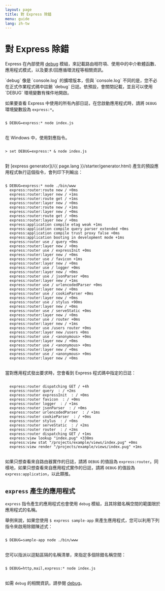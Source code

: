 ```yaml
---
layout: page
title: 對 Express 除錯
menu: guide
lang: zh-tw
---
```


# 對 Express 除錯

Express 在內部使用 [debug](https://www.npmjs.com/package/debug) 模組，來記載路由相符項、使用中的中介軟體函數、應用程式模式，以及要求/回應循環流程等相關資訊。

<div class="doc-box doc-info" markdown="1">
`debug` 像是 `console.log` 的擴增版本，但與 `console.log` 不同的是，您不必在正式作業程式碼中註銷 `debug` 日誌。依預設，會關閉記載，並且可以使用 `DEBUG` 環境變數有條件地開啟。
</div>

如果要查看 Express 中使用的所有內部日誌，在您啟動應用程式時，請將 `DEBUG` 環境變數設為 `express:*`。

<pre>
<code class="language-sh" translate="no">
$ DEBUG=express:* node index.js
</code>
</pre>

在 Windows 中，使用對應指令。

<pre>
<code class="language-sh" translate="no">
> set DEBUG=express:* & node index.js
</code>
</pre>

對 [express generator](/{{ page.lang }}/starter/generator.html) 產生的預設應用程式執行這個指令，會列印下列輸出：

<pre>
<code class="language-sh" translate="no">
$ DEBUG=express:* node ./bin/www
  express:router:route new / +0ms
  express:router:layer new / +1ms
  express:router:route get / +1ms
  express:router:layer new / +0ms
  express:router:route new / +1ms
  express:router:layer new / +0ms
  express:router:route get / +0ms
  express:router:layer new / +0ms
  express:application compile etag weak +1ms
  express:application compile query parser extended +0ms
  express:application compile trust proxy false +0ms
  express:application booting in development mode +1ms
  express:router use / query +0ms
  express:router:layer new / +0ms
  express:router use / expressInit +0ms
  express:router:layer new / +0ms
  express:router use / favicon +1ms
  express:router:layer new / +0ms
  express:router use / logger +0ms
  express:router:layer new / +0ms
  express:router use / jsonParser +0ms
  express:router:layer new / +1ms
  express:router use / urlencodedParser +0ms
  express:router:layer new / +0ms
  express:router use / cookieParser +0ms
  express:router:layer new / +0ms
  express:router use / stylus +90ms
  express:router:layer new / +0ms
  express:router use / serveStatic +0ms
  express:router:layer new / +0ms
  express:router use / router +0ms
  express:router:layer new / +1ms
  express:router use /users router +0ms
  express:router:layer new /users +0ms
  express:router use / &lt;anonymous&gt; +0ms
  express:router:layer new / +0ms
  express:router use / &lt;anonymous&gt; +0ms
  express:router:layer new / +0ms
  express:router use / &lt;anonymous&gt; +0ms
  express:router:layer new / +0ms
</code>
</pre>

當對應用程式發出要求時，您會看到 Express 程式碼中指定的日誌：

<pre>
<code class="language-sh" translate="no">
  express:router dispatching GET / +4h
  express:router query  : / +2ms
  express:router expressInit  : / +0ms
  express:router favicon  : / +0ms
  express:router logger  : / +1ms
  express:router jsonParser  : / +0ms
  express:router urlencodedParser  : / +1ms
  express:router cookieParser  : / +0ms
  express:router stylus  : / +0ms
  express:router serveStatic  : / +2ms
  express:router router  : / +2ms
  express:router dispatching GET / +1ms
  express:view lookup "index.pug" +338ms
  express:view stat "/projects/example/views/index.pug" +0ms
  express:view render "/projects/example/views/index.pug" +1ms
</code>
</pre>

如果只想查看來自路由器實作的日誌，請將 `DEBUG` 的值設為 `express:router`。同樣地，如果只想查看來自應用程式實作的日誌，請將 `DEBUG` 的值設為 `express:application`，以此類推。

## `express` 產生的應用程式

`express` 指令產生的應用程式也會使用 `debug` 模組，且其除錯名稱空間的範圍限於應用程式的名稱。

舉例來說，如果您使用 `$ express sample-app` 來產生應用程式，您可以利用下列指令來啟用除錯陳述式：

<pre>
<code class="language-sh" translate="no">
$ DEBUG=sample-app node ./bin/www
</code>
</pre>

您可以指派以逗點區隔的名稱清單，來指定多個除錯名稱空間：

<pre>
<code class="language-sh" translate="no">
$ DEBUG=http,mail,express:* node index.js
</code>
</pre>

如需 `debug` 的相關資訊，請參閱 [debug](https://www.npmjs.com/package/debug)。
